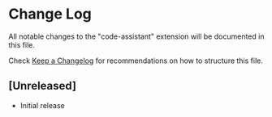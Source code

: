# Change Log

All notable changes to the "code-assistant" extension will be documented in this file.

Check [Keep a Changelog](http://keepachangelog.com/) for recommendations on how to structure this file.

## [Unreleased]

- Initial release